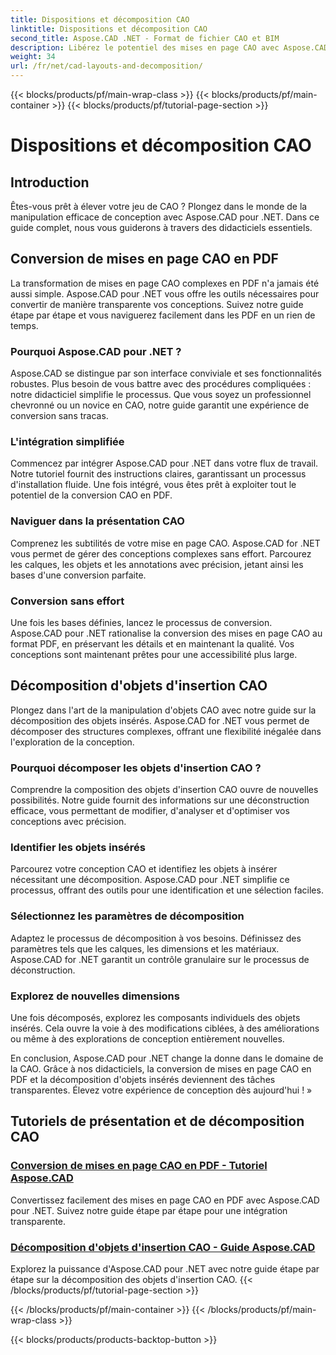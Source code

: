```yaml
---
title: Dispositions et décomposition CAO
linktitle: Dispositions et décomposition CAO
second_title: Aspose.CAD .NET - Format de fichier CAO et BIM
description: Libérez le potentiel des mises en page CAO avec Aspose.CAD pour .NET ! Convertissez facilement des conceptions en PDF à l'aide de notre guide. Maîtrisez la décomposition des objets insérés sans effort.
weight: 34
url: /fr/net/cad-layouts-and-decomposition/
---
```


{{< blocks/products/pf/main-wrap-class >}}
{{< blocks/products/pf/main-container >}}
{{< blocks/products/pf/tutorial-page-section >}}

# Dispositions et décomposition CAO




## Introduction

Êtes-vous prêt à élever votre jeu de CAO ? Plongez dans le monde de la manipulation efficace de conception avec Aspose.CAD pour .NET. Dans ce guide complet, nous vous guiderons à travers des didacticiels essentiels.
## Conversion de mises en page CAO en PDF

La transformation de mises en page CAO complexes en PDF n'a jamais été aussi simple. Aspose.CAD pour .NET vous offre les outils nécessaires pour convertir de manière transparente vos conceptions. Suivez notre guide étape par étape et vous naviguerez facilement dans les PDF en un rien de temps.

### Pourquoi Aspose.CAD pour .NET ?

Aspose.CAD se distingue par son interface conviviale et ses fonctionnalités robustes. Plus besoin de vous battre avec des procédures compliquées : notre didacticiel simplifie le processus. Que vous soyez un professionnel chevronné ou un novice en CAO, notre guide garantit une expérience de conversion sans tracas.

### L'intégration simplifiée

Commencez par intégrer Aspose.CAD pour .NET dans votre flux de travail. Notre tutoriel fournit des instructions claires, garantissant un processus d'installation fluide. Une fois intégré, vous êtes prêt à exploiter tout le potentiel de la conversion CAO en PDF.

### Naviguer dans la présentation CAO

Comprenez les subtilités de votre mise en page CAO. Aspose.CAD for .NET vous permet de gérer des conceptions complexes sans effort. Parcourez les calques, les objets et les annotations avec précision, jetant ainsi les bases d'une conversion parfaite.

### Conversion sans effort

Une fois les bases définies, lancez le processus de conversion. Aspose.CAD pour .NET rationalise la conversion des mises en page CAO au format PDF, en préservant les détails et en maintenant la qualité. Vos conceptions sont maintenant prêtes pour une accessibilité plus large.

## Décomposition d'objets d'insertion CAO

Plongez dans l'art de la manipulation d'objets CAO avec notre guide sur la décomposition des objets insérés. Aspose.CAD for .NET vous permet de décomposer des structures complexes, offrant une flexibilité inégalée dans l'exploration de la conception.

### Pourquoi décomposer les objets d'insertion CAO ?

Comprendre la composition des objets d'insertion CAO ouvre de nouvelles possibilités. Notre guide fournit des informations sur une déconstruction efficace, vous permettant de modifier, d'analyser et d'optimiser vos conceptions avec précision.

### Identifier les objets insérés

Parcourez votre conception CAO et identifiez les objets à insérer nécessitant une décomposition. Aspose.CAD pour .NET simplifie ce processus, offrant des outils pour une identification et une sélection faciles.

### Sélectionnez les paramètres de décomposition

Adaptez le processus de décomposition à vos besoins. Définissez des paramètres tels que les calques, les dimensions et les matériaux. Aspose.CAD for .NET garantit un contrôle granulaire sur le processus de déconstruction.

### Explorez de nouvelles dimensions

Une fois décomposés, explorez les composants individuels des objets insérés. Cela ouvre la voie à des modifications ciblées, à des améliorations ou même à des explorations de conception entièrement nouvelles.

En conclusion, Aspose.CAD pour .NET change la donne dans le domaine de la CAO. Grâce à nos didacticiels, la conversion de mises en page CAO en PDF et la décomposition d'objets insérés deviennent des tâches transparentes. Élevez votre expérience de conception dès aujourd'hui ! »
## Tutoriels de présentation et de décomposition CAO
### [Conversion de mises en page CAO en PDF - Tutoriel Aspose.CAD](./converting-cad-layouts-to-pdf/)
Convertissez facilement des mises en page CAO en PDF avec Aspose.CAD pour .NET. Suivez notre guide étape par étape pour une intégration transparente.
### [Décomposition d'objets d'insertion CAO - Guide Aspose.CAD](./decomposing-cad-insert-objects/)
Explorez la puissance d'Aspose.CAD pour .NET avec notre guide étape par étape sur la décomposition des objets d'insertion CAO.
{{< /blocks/products/pf/tutorial-page-section >}}

{{< /blocks/products/pf/main-container >}}
{{< /blocks/products/pf/main-wrap-class >}}

{{< blocks/products/products-backtop-button >}}
